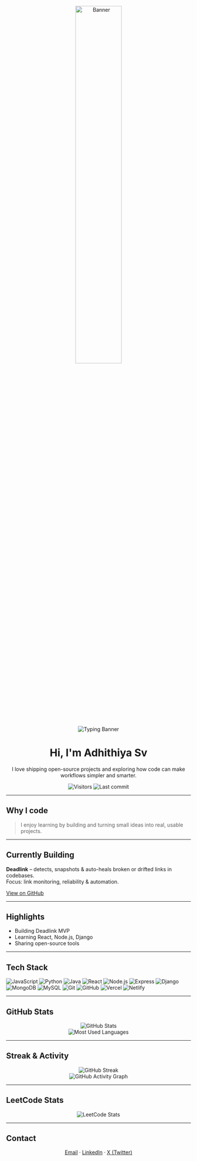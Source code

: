 <p align="center">
  <img src="https://media3.giphy.com/media/v1.Y2lkPTc5MGI3NjExdjJneGdyam1xMGg5YzBvNzZqdHVrN3RoOHBmeHVicGh0ZzdsbmdmMiZlcD12MV9pbnRlcm5hbF9naWZfYnlfaWQmY3Q9Zw/Tz30dcgKE3GCTYpxol/giphy.gif" alt="Banner" width="50%" />
</p>

<p align="center">
  <img src="https://readme-typing-svg.demolab.com?font=Fira+Code&weight=500&pause=1000&color=0AB3FF&center=true&width=435&lines=SVA;Adhithiya+Sv" alt="Typing Banner" />
</p>

<h1 align="center">Hi, I'm Adhithiya Sv</h1>
<p align="center">I love shipping open-source projects and exploring how code can make workflows simpler and smarter.</p>

<p align="center">
  <img src="https://komarev.com/ghpvc/?username=Sva0-0&style=flat&color=blue" alt="Visitors"/>
  <img src="https://img.shields.io/github/last-commit/Sva0-0/Deadlink?color=green&label=Last%20commit" alt="Last commit"/>
</p>

---

## Why I code
> I enjoy learning by building and turning small ideas into real, usable projects.

---

## Currently Building
**Deadlink** – detects, snapshots & auto-heals broken or drifted links in codebases.  
Focus: link monitoring, reliability & automation.

[View on GitHub](https://github.com/Sva0-0/Deadlink)

---

## Highlights
- Building Deadlink MVP
- Learning React, Node.js, Django
- Sharing open-source tools

---

## Tech Stack

![JavaScript](https://img.shields.io/badge/JavaScript-yellow?style=for-the-badge&logo=javascript&logoColor=black)
![Python](https://img.shields.io/badge/Python-blue?style=for-the-badge&logo=python&logoColor=white)
![Java](https://img.shields.io/badge/Java-red?style=for-the-badge&logo=java&logoColor=white)
![React](https://img.shields.io/badge/React-61DAFB?style=for-the-badge&logo=react&logoColor=black)
![Node.js](https://img.shields.io/badge/Node.js-339933?style=for-the-badge&logo=nodedotjs&logoColor=white)
![Express](https://img.shields.io/badge/Express-000000?style=for-the-badge&logo=express&logoColor=white)
![Django](https://img.shields.io/badge/Django-092E20?style=for-the-badge&logo=django&logoColor=white)
![MongoDB](https://img.shields.io/badge/MongoDB-47A248?style=for-the-badge&logo=mongodb&logoColor=white)
![MySQL](https://img.shields.io/badge/MySQL-4479A1?style=for-the-badge&logo=mysql&logoColor=white)
![Git](https://img.shields.io/badge/Git-F05032?style=for-the-badge&logo=git&logoColor=white)
![GitHub](https://img.shields.io/badge/GitHub-181717?style=for-the-badge&logo=github&logoColor=white)
![Vercel](https://img.shields.io/badge/Vercel-000000?style=for-the-badge&logo=vercel&logoColor=white)
![Netlify](https://img.shields.io/badge/Netlify-00C7B7?style=for-the-badge&logo=netlify&logoColor=white)

---

## GitHub Stats

<p align="center">
  <img src="https://github-readme-stats.vercel.app/api?username=Sva0-0&show_icons=true&theme=tokyonight" alt="GitHub Stats" />
  <br />
  <img src="https://github-readme-stats.vercel.app/api/top-langs/?username=Sva0-0&layout=compact&theme=tokyonight" alt="Most Used Languages" />
</p>

---

## Streak & Activity

<p align="center">
  <img src="https://streak-stats.demolab.com?user=Sva0-0&theme=tokyonight" alt="GitHub Streak" />
  <br />
  <img src="https://github-readme-activity-graph.vercel.app/graph?username=Sva0-0&theme=tokyonight" alt="GitHub Activity Graph" />
</p>

---

## LeetCode Stats

<p align="center">
  <img src="https://leetcard.jacoblin.cool/sva0_0?ext=contest&theme=dark" alt="LeetCode Stats" />
</p>

---

## Contact

<div align="center">
  <a href="https://mail.google.com/mail/?view=cm&to=sva.adhithiya@gmail.com" target="_blank" rel="noopener noreferrer">Email</a> · 
  <a href="https://www.linkedin.com/in/adhithiya-sv/" target="_blank" rel="noopener noreferrer">LinkedIn</a> · 
  <a href="https://x.com/Sva_adhithiya" target="_blank" rel="noopener noreferrer">X (Twitter)</a>
</div>
